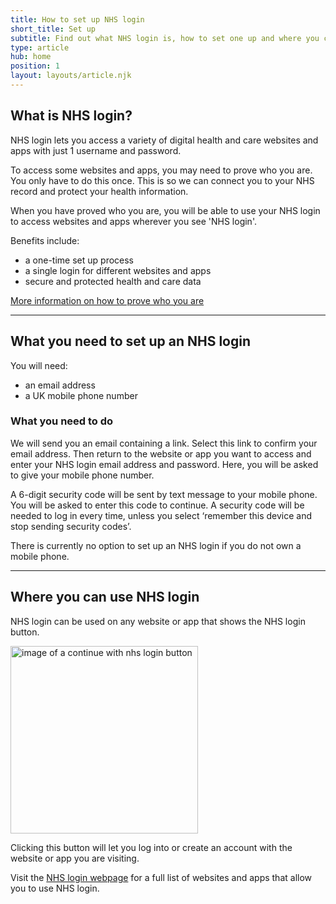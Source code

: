 ```yaml
---
title: How to set up NHS login
short_title: Set up
subtitle: Find out what NHS login is, how to set one up and where you can use it.
type: article
hub: home
position: 1
layout: layouts/article.njk
---
```


## What is NHS login?
NHS login lets you access a variety of digital health and care websites and apps with just 1 username and password.

To access some websites and apps, you may need to prove who you are. You only have to do this once. This is so we can connect you to your NHS record and protect your health information.

When you have proved who you are, you will be able to use your NHS login to access websites and apps wherever you see 'NHS login'.

Benefits include:
* a one-time set up process
* a single login for different websites and apps
* secure and protected health and care data

[More information on how to prove who you are](/provewhoyouare "More information on how to prove who you are")

***

## What you need to set up an NHS login
You will need:
 
* an email address
* a UK mobile phone number

### What you need to do

We will send you an email containing a link. Select this link to confirm your email address. Then return to the website or app you want to access and enter your NHS login email address and password. Here, you will be asked to give your mobile phone number.

A 6-digit security code will be sent by text message to your mobile phone. You will be asked to enter this code to continue. A security code will be needed to log in every time, unless you select ‘remember this device and stop sending security codes’.

There is currently no option to set up an NHS login if you do not own a mobile phone.

***

## Where you can use NHS login
NHS login can be used on any website or app that shows the NHS login button.

<img src="/images/nhs-button.svg" class="nhsuk-u-margin-bottom-4" alt="image of a continue with nhs login button" width="300px" />

Clicking this button will let you log into or create an account with the website or app you are visiting.  

Visit the [NHS login webpage](https://www.nhs.uk/using-the-nhs/nhs-services/nhs-login/ "NHS login webpage") for a full list of websites and apps that allow you to use NHS login.
